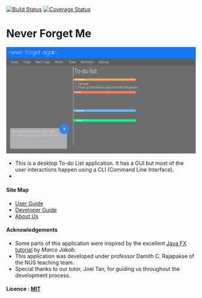 [![Build Status](https://travis-ci.org/se-edu/addressbook-level4.svg?branch=master)](https://travis-ci.org/se-edu/addressbook-level4)
[![Coverage Status](https://coveralls.io/repos/github/se-edu/addressbook-level4/badge.svg?branch=master)](https://coveralls.io/github/se-edu/addressbook-level4?branch=master)

# Never Forget Me

<img src="docs/images/UI.png" width="600"><br>

* This is a desktop To-do List application. It has a GUI but most of the user interactions happen using
  a CLI (Command Line Interface).
*

#### Site Map
* [User Guide](docs/UserGuide.md)
* [Developer Guide](docs/DeveloperGuide.md)
* [About Us](docs/AboutUs.md)


#### Acknowledgements

* Some parts of this application were inspired by the excellent [Java FX tutorial](http://code.makery.ch/library/javafx-8-tutorial/) by *Marco Jakob*.
* This application was developed under professor Damith C. Rajapakse of the NUS teaching team.
* Special thanks to our tutor, Joel Tan, for guiding us throughout the development process.


#### Licence : [MIT](LICENSE)
